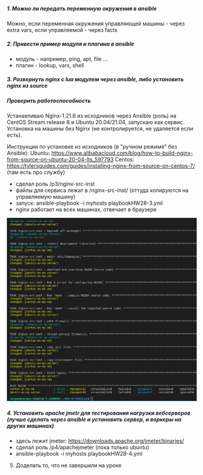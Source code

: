 ##### 1. Можно ли передать переменную окружения в ansible

Можно, если переменная окружения управляющей машины - через extra vars, если управляемой - через facts

##### 2. Привести пример модуля и плагина в ansible

- модуль - например, ping, apt, file ...
- плагин - lookup, vars, shell

##### 3. Развернуть nginx c lua модулем через ansible, либо установить nginx из source
#####    Проверить работоспособность

Устанавливаю Nginx-1.21.6 из исходников через Ansible (роль) на CentOS Stream release 8 и Ubuntu 20.04/21.04,
запускаю как сервис. Установка на машины без Nginx (не контролируется, не удаляется если есть).

Инструкции по установке из исходников (в "ручном режиме" без Ansible):
Ubuntu: https://www.alibabacloud.com/blog/how-to-build-nginx-from-source-on-ubuntu-20-04-lts_597793
Centos: https://tylersguides.com/guides/installing-nginx-from-source-on-centos-7/ (там есть про службу)

- сделал роль /p3/nginx-src-inst
- файлы для сервиса лежат в /nginx-src-inst/ (оттуда копируются на управляемую машину)
- запуск: ansible-playbook -i myhosts playbookHW28-3.yml
- nginx работает на всех машинах, отвечает в браузере

![N|Solid](https://github.com/serwol2/DOS-07/blob/HW28/HW28/p3/Screenshot-HW28-p3-1.png)


##### 4. Установить  apache jmetr для тестирования нагрузки вебсерверов (лучше сделать через ansible и установить сервер, и воркеры на других машинах)
  - здесь лежит jmeter: https://downloads.apache.org/jmeter/binaries/
  - сделал роль /p4/apachejmeter (пока только ubuntu)
  - ansible-playbook -i myhosts playbookHW28-4.yml 

5. Доделать то, что не завершили на уроке
